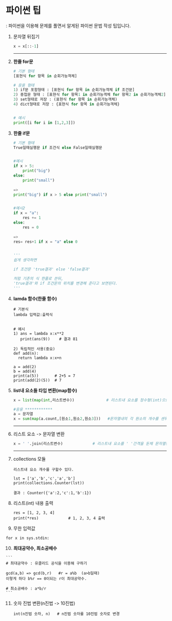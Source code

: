 # 파이썬 팁

: 파이썬을 이용해 문제를 풀면서 알게된 파이썬 문법 작성 팁입니다.



1. 문자열 뒤집기

   ```python
   x = x[::-1]
   ```

   ------

   

2. **한줄 for문**

   ```python
   # 기본 형태
   [표현식 for 항목 in 순회가능객체]
   
   # 응용 형태
   1) if문 포함형태 : [표현식 for 항목 in 순회가능객체 if 조건문]
   2) 중첩문 형태 : [표현식 for 항목1 in 순회가능객체 for 항목2 in 순회가능객체2]
   3) set형태로 저장 : (표현식 for 항목 in 순회가능객체)
   4) dict형태로 저장 : {표현식 for 항목 in 순회가능객체}
   
   
   # 예시
   print([i for i in [1,2,3]])
   
   ```

   

3. **한줄 if문**

   ```python
   # 기본 형태
   True일때실행문 if 조건식 else False일때실행문
   
   
   #예시
   if x > 5:
       print("big")
   else:
       print("small")
       
   =>
   print("big") if x > 5 else print("small")    
   
   
   #예시2
   if x = "a":
       res += 1
   else:
       res = 0
       
   =>
   res= res+1 if x = "a" else 0
   
   
   '''
   쉽게 생각하면
   
   if 조건문 'true결과' else 'false결과'
   
   처럼 기존의 식 한줄로 쓴뒤,
   'true결과'와 if 조건문의 위치를 변경해 준다고 보면된다.
   '''
   ```

   

4. **lamda 함수(한줄 함수)**

   ```
   # 기본식
   lambda 입력값:출력식
   
   
   # 예시
   1) ans = lambda x:x**2
      print(ans(9))    # 결과 81
      
   2) 독립적인 사용(중요)
   def add(n):
     return lambda x:x+n
     
   a = add(2)
   b = add(4)
   print(a(5))       # 2+5 = 7
   print(add(2)(5))  # 7
   ```

   

5. **list내 요소들 타입 변환(map함수)**

   ```python
   x = list(map(int,리스트변수))              # 리스트내 요소를 정수형(int)으로 변환
   
   #응용 ************
   a = 문자열
   x = sum(map(a.count,[원소1,원소2,원소3]))   #문자열내의 각 원소의 개수를 센뒤 그 값을 더함
   ```

   ------

   

6. 리스트 요소 -> 문자열 변환

   ```python
   x = ' '.join(리스트변수)             # 리스트내 요소를 ' '간격을 둔체 문자열형태로 연결
   ```

   -------



7. collections 모듈

   ```
   리스트내 요소 개수를 구할수 있다.
   
   lst = ['a','b','c','a','b']
   print(collections.Counter(lst))
   
   결과 : Counter({'a':2,'c':1,'b':1})
   ```

   

8. 리스트(int) 내용 출력

   ```
   res = [1, 2, 3, 4]
   print(*res)             # 1, 2, 3, 4 출력
   ```


9.  무한 입력값

   ```
   for x in sys.stdin:
   ```

10.  **최대공약수, 최소공배수**

    ```
    # 최대공약수 : 유클리드 공식을 이용해 구하기
    
    gcd(a,b) => gcd(b,r)   #r = a%b  (a>b일때) 
    이렇게 하다 b%r == 0이되는 r이 최대공약수.
    
    # 최소공배수 : a*b/r
    ```

    

11. 숫자 진법 변환(n진법 -> 10진법)

    ```
    int(n진법 숫자, n)   # n진법 숫자를 10진법 숫자로 변경
    ```

    